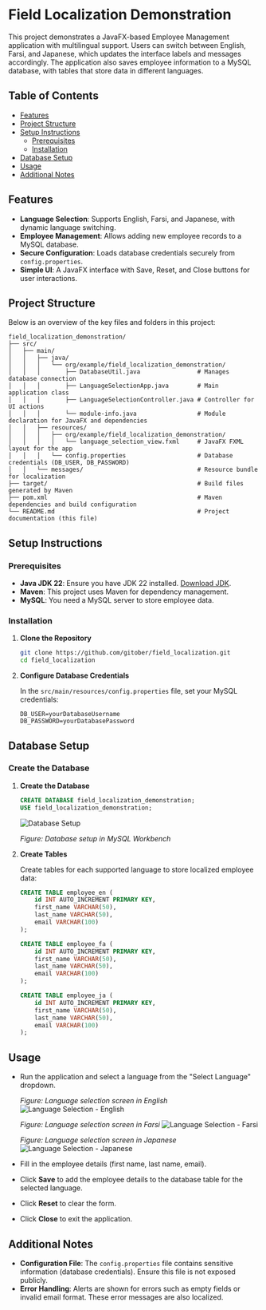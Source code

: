 # Field Localization Demonstration

This project demonstrates a JavaFX-based Employee Management application with multilingual support. Users can switch between English, Farsi, and Japanese, which updates the interface labels and messages accordingly. The application also saves employee information to a MySQL database, with tables that store data in different languages.

## Table of Contents
- [Features](#features)
- [Project Structure](#project-structure)
- [Setup Instructions](#setup-instructions)
    - [Prerequisites](#prerequisites)
    - [Installation](#installation)
- [Database Setup](#database-setup)
- [Usage](#usage)
- [Additional Notes](#additional-notes)

## Features
- **Language Selection**: Supports English, Farsi, and Japanese, with dynamic language switching.
- **Employee Management**: Allows adding new employee records to a MySQL database.
- **Secure Configuration**: Loads database credentials securely from `config.properties`.
- **Simple UI**: A JavaFX interface with Save, Reset, and Close buttons for user interactions.

## Project Structure

Below is an overview of the key files and folders in this project:

```
field_localization_demonstration/
├── src/
│   ├── main/
│   │   ├── java/
│   │   │   └── org/example/field_localization_demonstration/
│   │   │       ├── DatabaseUtil.java                # Manages database connection
│   │   │       ├── LanguageSelectionApp.java        # Main application class
│   │   │       ├── LanguageSelectionController.java # Controller for UI actions
│   │   │       └── module-info.java                 # Module declaration for JavaFX and dependencies
│   │   ├── resources/
│   │   │   ├── org/example/field_localization_demonstration/
│   │   │   │   └── language_selection_view.fxml     # JavaFX FXML layout for the app
│   │   │   └── config.properties                    # Database credentials (DB_USER, DB_PASSWORD)
│   │   └── messages/                                # Resource bundle for localization
├── target/                                          # Build files generated by Maven
├── pom.xml                                          # Maven dependencies and build configuration
└── README.md                                        # Project documentation (this file)
```

## Setup Instructions

### Prerequisites
- **Java JDK 22**: Ensure you have JDK 22 installed. [Download JDK](https://jdk.java.net/22/).
- **Maven**: This project uses Maven for dependency management.
- **MySQL**: You need a MySQL server to store employee data.

### Installation

1. **Clone the Repository**

   ```bash
   git clone https://github.com/gitober/field_localization.git
   cd field_localization
   ```

2. **Configure Database Credentials**

   In the `src/main/resources/config.properties` file, set your MySQL credentials:

   ```properties
   DB_USER=yourDatabaseUsername
   DB_PASSWORD=yourDatabasePassword
   ```

## Database Setup

### Create the Database

1. **Create the Database**

   ```sql
   CREATE DATABASE field_localization_demonstration;
   USE field_localization_demonstration;
   ```

   ![Database Setup](src/main/resources/images/database.png)

   *Figure: Database setup in MySQL Workbench*

2. **Create Tables**

   Create tables for each supported language to store localized employee data:

   ```sql
   CREATE TABLE employee_en (
       id INT AUTO_INCREMENT PRIMARY KEY,
       first_name VARCHAR(50),
       last_name VARCHAR(50),
       email VARCHAR(100)
   );

   CREATE TABLE employee_fa (
       id INT AUTO_INCREMENT PRIMARY KEY,
       first_name VARCHAR(50),
       last_name VARCHAR(50),
       email VARCHAR(100)
   );

   CREATE TABLE employee_ja (
       id INT AUTO_INCREMENT PRIMARY KEY,
       first_name VARCHAR(50),
       last_name VARCHAR(50),
       email VARCHAR(100)
   );
   ```

## Usage

- Run the application and select a language from the "Select Language" dropdown.

  *Figure: Language selection screen in English*
  ![Language Selection - English](src/main/resources/images/english.png)

  *Figure: Language selection screen in Farsi*
  ![Language Selection - Farsi](src/main/resources/images/farsi.png)

  *Figure: Language selection screen in Japanese*
  ![Language Selection - Japanese](src/main/resources/images/japanese.png)

- Fill in the employee details (first name, last name, email).
- Click **Save** to add the employee details to the database table for the selected language.
- Click **Reset** to clear the form.
- Click **Close** to exit the application.

## Additional Notes

- **Configuration File**: The `config.properties` file contains sensitive information (database credentials). Ensure this file is not exposed publicly.
- **Error Handling**: Alerts are shown for errors such as empty fields or invalid email format. These error messages are also localized.

